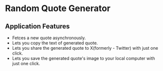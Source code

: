 # Random Quote Generator

## Application Features
- Fetces a new quote asynchronously.
- Lets you copy the text of generated quote.
- Lets you share the generated quote to X(formerly - Twitter) with just one click.
- Lets you save the generated quote's image to your local computer with just one click.

